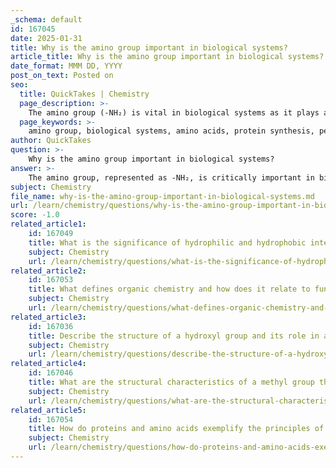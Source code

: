 ```yaml
---
_schema: default
id: 167045
date: 2025-01-31
title: Why is the amino group important in biological systems?
article_title: Why is the amino group important in biological systems?
date_format: MMM DD, YYYY
post_on_text: Posted on
seo:
  title: QuickTakes | Chemistry
  page_description: >-
    The amino group (-NH₂) is vital in biological systems as it plays a key role in protein synthesis, buffering pH levels, and contributing to the solubility and functionality of amino acids and proteins.
  page_keywords: >-
    amino group, biological systems, amino acids, protein synthesis, peptide bond, buffering capacity, polarity, solubility, protein structure, functional diversity
author: QuickTakes
question: >-
    Why is the amino group important in biological systems?
answer: >-
    The amino group, represented as -NH₂, is critically important in biological systems for several reasons:\n\n1. **Basic Nature**: The amino group is basic, meaning it can accept a hydrogen ion (proton) due to the presence of a lone pair of electrons on the nitrogen atom. This property allows amino acids to act as buffers in biological systems, helping to maintain pH levels within cells and tissues.\n\n2. **Building Blocks of Proteins**: Amino acids, which contain an amino group, are the fundamental building blocks of proteins. The amino group of one amino acid reacts with the carboxyl group (-COOH) of another to form a peptide bond, a key step in protein synthesis. This process is essential for the formation of polypeptide chains, which fold into functional proteins.\n\n3. **Polarity and Solubility**: The amino group contributes to the overall polarity of amino acids, making them hydrophilic (water-attracting). This property is crucial for the solubility of amino acids in biological fluids and their interactions with other molecules, including enzymes and substrates.\n\n4. **Role in Protein Structure**: The presence of the amino group influences the chemical properties of the amino acid, which in turn affects how amino acids interact with each other. These interactions are vital for the folding and stability of proteins, as the specific arrangement of amino acids determines the protein's three-dimensional structure and function.\n\n5. **Functional Diversity**: The 20 common amino acids, each with unique R-groups (side chains), exhibit a wide range of chemical properties. The amino group, along with the R-group, allows for diverse interactions and functions, enabling proteins to perform various biological roles, such as catalyzing reactions, providing structural support, and facilitating cell signaling.\n\nIn summary, the amino group is essential for the basic properties of amino acids, their role in protein synthesis, and the overall functionality of proteins in biological systems. Understanding the significance of the amino group is crucial for studying protein structure and function in organic chemistry and biology.
subject: Chemistry
file_name: why-is-the-amino-group-important-in-biological-systems.md
url: /learn/chemistry/questions/why-is-the-amino-group-important-in-biological-systems
score: -1.0
related_article1:
    id: 167049
    title: What is the significance of hydrophilic and hydrophobic interactions in molecular affinity?
    subject: Chemistry
    url: /learn/chemistry/questions/what-is-the-significance-of-hydrophilic-and-hydrophobic-interactions-in-molecular-affinity
related_article2:
    id: 167053
    title: What defines organic chemistry and how does it relate to functional group diversity?
    subject: Chemistry
    url: /learn/chemistry/questions/what-defines-organic-chemistry-and-how-does-it-relate-to-functional-group-diversity
related_article3:
    id: 167036
    title: Describe the structure of a hydroxyl group and its role in alcohol formation.
    subject: Chemistry
    url: /learn/chemistry/questions/describe-the-structure-of-a-hydroxyl-group-and-its-role-in-alcohol-formation
related_article4:
    id: 167046
    title: What are the structural characteristics of a methyl group that contribute to its hydrophobicity?
    subject: Chemistry
    url: /learn/chemistry/questions/what-are-the-structural-characteristics-of-a-methyl-group-that-contribute-to-its-hydrophobicity
related_article5:
    id: 167054
    title: How do proteins and amino acids exemplify the principles of organic chemistry?
    subject: Chemistry
    url: /learn/chemistry/questions/how-do-proteins-and-amino-acids-exemplify-the-principles-of-organic-chemistry
---
```


&nbsp;